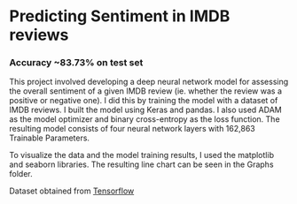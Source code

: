 # Predicting Sentiment in IMDB reviews

### Accuracy ~83.73% on test set

This project involved developing a deep neural network model for assessing the overall sentiment of a given IMDB review (ie. whether the review was a positive or negative one). I did this by training the model with a dataset of IMDB reviews. I built the model using Keras and pandas. I also used ADAM as the model optimizer and binary cross-entropy as the loss function. The resulting model consists of four neural network layers with 162,863 Trainable Parameters. 

To visualize the data and the model training results, I used the matplotlib and seaborn libraries. The resulting line chart can be seen in the Graphs folder.

Dataset obtained from [Tensorflow](https://www.tensorflow.org/datasets/catalog/imdb_reviews)